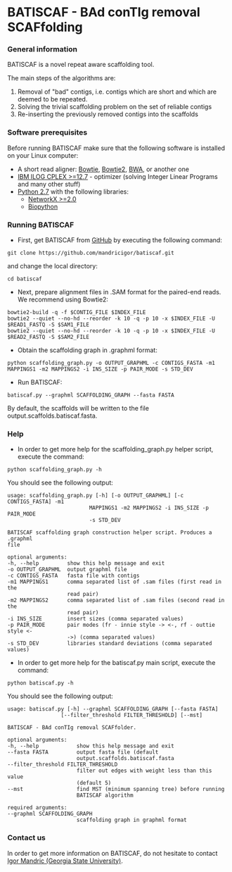 # BATISCAF - BAd conTIg removal SCAFfolding


### General information

BATISCAF is a novel repeat aware scaffolding tool. 

The main steps of the algorithms are:

  1. Removal of "bad" contigs, i.e. contigs which are short and which are deemed to be repeated.
  2. Solving the trivial scaffolding problem on the set of reliable contigs
  3. Re-inserting the previously removed contigs into the scaffolds




### Software prerequisites


Before running BATISCAF make sure that the following software is installed on your Linux computer:

  * A short read aligner: [Bowtie](http://bowtie-bio.sourceforge.net/manual.shtml), [Bowtie2](http://bowtie-bio.sourceforge.net/bowtie2/manual.shtml), [BWA](http://bio-bwa.sourceforge.net/), or another one
  * [IBM ILOG CPLEX >=12.7](https://www.ibm.com/analytics/data-science/prescriptive-analytics/cplex-optimizer) - optimizer (solving Integer Linear Programs and many other stuff)
  * [Python 2.7](https://www.python.org/download/releases/2.7/) with the following libraries:
    * [NetworkX >=2.0](https://networkx.github.io/)
    * [Biopython](http://biopython.org/)



### Running BATISCAF

  * First, get BATISCAF from [GitHub](https://github.com/mandricigor/batiscaf) by executing the following command:
  
  ```
  git clone https://github.com/mandricigor/batiscaf.git
  ```
  and change the local directory:
  ```
  cd batiscaf
  ```

  * Next, prepare alignment files in .SAM format for the paired-end reads. We recommend using Bowtie2:
  ```
  bowtie2-build -q -f $CONTIG_FILE $INDEX_FILE
  bowtie2 --quiet --no-hd --reorder -k 10 -q -p 10 -x $INDEX_FILE -U $READ1_FASTQ -S $SAM1_FILE
  bowtie2 --quiet --no-hd --reorder -k 10 -q -p 10 -x $INDEX_FILE -U $READ2_FASTQ -S $SAM2_FILE
  ```

  * Obtain the scaffolding graph in .graphml format:
  ```
  python scaffolding_graph.py -o OUTPUT_GRAPHML -c CONTIGS_FASTA -m1 MAPPINGS1 -m2 MAPPINGS2 -i INS_SIZE -p PAIR_MODE -s STD_DEV
  ```
  * Run BATISCAF:
  ```
  batiscaf.py --graphml SCAFFOLDING_GRAPH --fasta FASTA
  ```
  By default, the scaffolds will be written to the file output.scaffolds.batiscaf.fasta.



### Help

  * In order to get more help for the scaffolding_graph.py helper script, execute the command:
  ```
  python scaffolding_graph.py -h
  ```
  You should see the following output:
  ```
  usage: scaffolding_graph.py [-h] [-o OUTPUT_GRAPHML] [-c CONTIGS_FASTA] -m1
                            MAPPINGS1 -m2 MAPPINGS2 -i INS_SIZE -p PAIR_MODE
                            -s STD_DEV

BATISCAF scaffolding graph construction helper script. Produces a .graphml
file

optional arguments:
  -h, --help         show this help message and exit
  -o OUTPUT_GRAPHML  output graphml file
  -c CONTIGS_FASTA   fasta file with contigs
  -m1 MAPPINGS1      comma separated list of .sam files (first read in the
                     read pair)
  -m2 MAPPINGS2      comma separated list of .sam files (second read in the
                     read pair)
  -i INS_SIZE        insert sizes (comma separated values)
  -p PAIR_MODE       pair modes (fr - innie style -> <-, rf - outtie style <-
                     ->) (comma separated values)
  -s STD_DEV         libraries standard deviations (comma separated values)
  ```
  
  * In order to get more help for the batiscaf.py main script, execute the command:
  ```
  python batiscaf.py -h
  ```
  You should see the following output:
  ```
  usage: batiscaf.py [-h] --graphml SCAFFOLDING_GRAPH [--fasta FASTA]
                   [--filter_threshold FILTER_THRESHOLD] [--mst]

BATISCAF - BAd conTIg removal SCAFfolder.

optional arguments:
  -h, --help            show this help message and exit
  --fasta FASTA         output fasta file (default
                        output.scaffolds.batiscaf.fasta
  --filter_threshold FILTER_THRESHOLD
                        filter out edges with weight less than this value
                        (default 5)
  --mst                 find MST (minimum spanning tree) before running
                        BATISCAF algorithm

required arguments:
  --graphml SCAFFOLDING_GRAPH
                        scaffolding graph in graphml format
```

### Contact us

In order to get more information on BATISCAF, do not hesitate to contact [Igor Mandric (Georgia State University)](mailto:mandric.igor@gmail.com).
